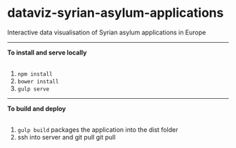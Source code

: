 # dataviz-syrian-asylum-applications
Interactive data visualisation of Syrian asylum applications in Europe


***

**To install and serve locally**<br/><br/>
1. `npm install`<br/>
2. `bower install`<br/>
3. `gulp serve`<br/>


***

**To build and deploy**<br/><br/>
1. `gulp build` packages the application into the dist folder<br/>
2.  ssh into server and git pull git pull<br/>
